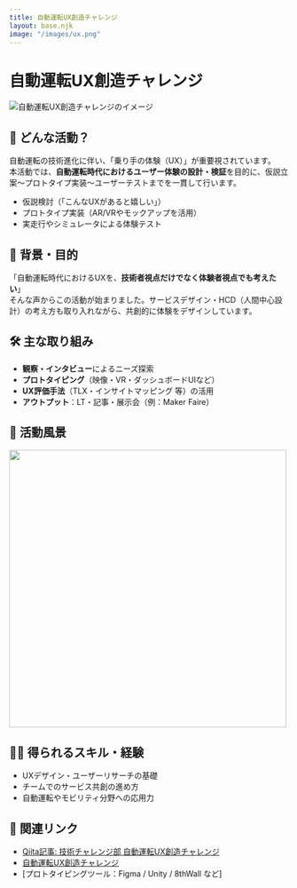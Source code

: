 ```yaml
---
title: 自動運転UX創造チャレンジ
layout: base.njk
image: "/images/ux.png"
---
```


# 自動運転UX創造チャレンジ

<div class="activity-visual">
  <img src="/images/automotive_ux.jpg" alt="自動運転UX創造チャレンジのイメージ">
</div>

## 🚗 どんな活動？

自動運転の技術進化に伴い、「乗り手の体験（UX）」が重要視されています。  
本活動では、**自動運転時代におけるユーザー体験の設計・検証**を目的に、仮説立案〜プロトタイプ実装〜ユーザーテストまでを一貫して行います。

- 仮説検討（「こんなUXがあると嬉しい」）
- プロトタイプ実装（AR/VRやモックアップを活用）
- 実走行やシミュレータによる体験テスト

## 🎯 背景・目的

「自動運転時代におけるUXを、**技術者視点だけでなく体験者視点でも考えたい**」  
そんな声からこの活動が始まりました。サービスデザイン・HCD（人間中心設計）の考え方も取り入れながら、共創的に体験をデザインしています。

## 🛠 主な取り組み

- **観察・インタビュー**によるニーズ探索
- **プロトタイピング**（映像・VR・ダッシュボードUIなど）
- **UX評価手法**（TLX・インサイトマッピング 等）の活用
- **アウトプット**：LT・記事・展示会（例：Maker Faire）

## 📸 活動風景

<img src="https://qiita-user-contents.imgix.net/https%3A%2F%2Fqiita-image-store.s3.ap-northeast-1.amazonaws.com%2F0%2F599506%2F83493861-16d9-47b3-94f3-fd8acd86d5ac.png?ixlib=rb-4.0.0&auto=format&gif-q=60&q=75&s=32d2c926c4b47e9e7e10d6d74150b1b2" width="500">

## 🧑‍🏫 得られるスキル・経験

- UXデザイン・ユーザーリサーチの基礎
- チームでのサービス共創の進め方
- 自動運転やモビリティ分野への応用力

## 🔗 関連リンク

- [Qiita記事: 技術チャレンジ部 自動運転UX創造チャレンジ](https://qiita.com/kiwsdiv/items/763b4a73ee90ff0b3c0c)
- [自動運転UX創造チャレンジ](https://bd.techplay.jp/sdv-ideathon)
- [プロトタイピングツール：Figma / Unity / 8thWall など]

